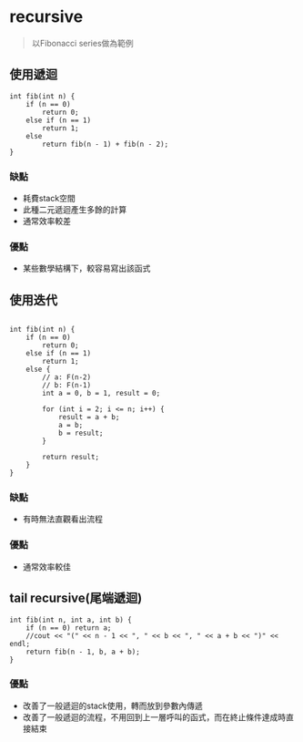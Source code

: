 # recursive

> 以Fibonacci series做為範例

## 使用遞迴
```
int fib(int n) {
    if (n == 0)
        return 0;
    else if (n == 1)
        return 1;
    else
        return fib(n - 1) + fib(n - 2);
}
```
### 缺點

- 耗費stack空間
- 此種二元遞迴產生多餘的計算
- 通常效率較差

### 優點

- 某些數學結構下，較容易寫出該函式

## 使用迭代

```

int fib(int n) {
    if (n == 0)
        return 0;
    else if (n == 1)
        return 1;
    else {
        // a: F(n-2)
        // b: F(n-1)
        int a = 0, b = 1, result = 0;
	   
        for (int i = 2; i <= n; i++) {
            result = a + b;
            a = b;
            b = result;
        }
	   
        return result;
    }
}
```

### 缺點

- 有時無法直觀看出流程

### 優點

- 通常效率較佳

## tail recursive(尾端遞迴)

```
int fib(int n, int a, int b) {
    if (n == 0) return a;
    //cout << "(" << n - 1 << ", " << b << ", " << a + b << ")" << endl; 
    return fib(n - 1, b, a + b);
}
```

### 優點

- 改善了一般遞迴的stack使用，轉而放到參數內傳遞
- 改善了一般遞迴的流程，不用回到上一層呼叫的函式，而在終止條件達成時直接結束

